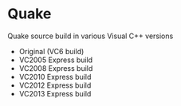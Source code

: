 # Quake
Quake source build in various Visual C++ versions
- Original (VC6 build)
- VC2005 Express build
- VC2008 Express build
- VC2010 Express build
- VC2012 Express build
- VC2013 Express build